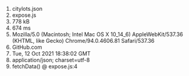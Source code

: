 1. citylots.json
2. expose.js
3. 778 kB
4. 674 ms
5. Mozilla/5.0 (Macintosh; Intel Mac OS X 10_14_6) AppleWebKit/537.36 (KHTML, like Gecko) Chrome/94.0.4606.81 Safari/537.36
6. GitHub.com
7. Tue, 12 Oct 2021 18:38:02 GMT
8. application/json; charset=utf-8
9. fetchData() @ expose.js:4
